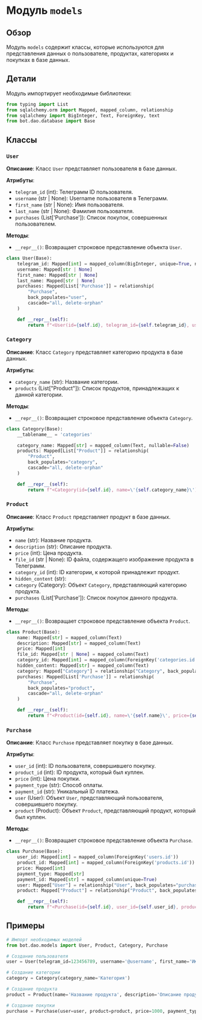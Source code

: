 # Модуль `models`

## Обзор

Модуль `models` содержит классы, которые используются для представления данных о пользователе, продуктах, категориях и покупках в базе данных.

## Детали

Модуль импортирует необходимые библиотеки:
```python
from typing import List
from sqlalchemy.orm import Mapped, mapped_column, relationship
from sqlalchemy import BigInteger, Text, ForeignKey, text
from bot.dao.database import Base
```
 
## Классы

### `User`
**Описание**:  Класс `User` представляет пользователя в базе данных.

**Атрибуты**:
 - `telegram_id` (int): Телеграмм ID пользователя.
 - `username` (str | None): Username пользователя в Телеграмм.
 - `first_name` (str | None): Имя пользователя.
 - `last_name` (str | None): Фамилия пользователя.
 - `purchases` (List['Purchase']): Список покупок, совершенных пользователем.

**Методы**:
 - `__repr__()`: Возвращает строковое представление объекта `User`.

```python
class User(Base):
    telegram_id: Mapped[int] = mapped_column(BigInteger, unique=True, nullable=False)
    username: Mapped[str | None]
    first_name: Mapped[str | None]
    last_name: Mapped[str | None]
    purchases: Mapped[List['Purchase']] = relationship(
        "Purchase",
        back_populates="user",
        cascade="all, delete-orphan"
    )

    def __repr__(self):
        return f"<User(id={self.id}, telegram_id={self.telegram_id}, username=\'{self.username}\')>"
```

### `Category`
**Описание**:  Класс `Category` представляет категорию продукта в базе данных.

**Атрибуты**:
 - `category_name` (str): Название категории.
 - `products` (List["Product"]): Список продуктов, принадлежащих к данной категории.

**Методы**:
 - `__repr__()`: Возвращает строковое представление объекта `Category`.

```python
class Category(Base):
    __tablename__ = 'categories'

    category_name: Mapped[str] = mapped_column(Text, nullable=False)
    products: Mapped[List["Product"]] = relationship(
        "Product",
        back_populates="category",
        cascade="all, delete-orphan"
    )

    def __repr__(self):
        return f"<Category(id={self.id}, name=\'{self.category_name}\')>"
```

### `Product`
**Описание**:  Класс `Product` представляет продукт в базе данных.

**Атрибуты**:
 - `name` (str): Название продукта.
 - `description` (str): Описание продукта.
 - `price` (int): Цена продукта.
 - `file_id` (str | None): ID файла, содержащего изображение продукта в Телеграмм.
 - `category_id` (int): ID категории, к которой принадлежит продукт.
 - `hidden_content` (str):  
 - `category` (Category): Объект `Category`, представляющий категорию продукта.
 - `purchases` (List['Purchase']): Список покупок данного продукта.

**Методы**:
 - `__repr__()`: Возвращает строковое представление объекта `Product`.

```python
class Product(Base):
    name: Mapped[str] = mapped_column(Text)
    description: Mapped[str] = mapped_column(Text)
    price: Mapped[int]
    file_id: Mapped[str | None] = mapped_column(Text)
    category_id: Mapped[int] = mapped_column(ForeignKey('categories.id'))
    hidden_content: Mapped[str] = mapped_column(Text)
    category: Mapped["Category"] = relationship("Category", back_populates="products")
    purchases: Mapped[List['Purchase']] = relationship(
        "Purchase",
        back_populates="product",
        cascade="all, delete-orphan"
    )

    def __repr__(self):
        return f"<Product(id={self.id}, name=\'{self.name}\', price={self.price})>"
```

### `Purchase`
**Описание**:  Класс `Purchase` представляет покупку в базе данных.

**Атрибуты**:
 - `user_id` (int): ID пользователя, совершившего покупку.
 - `product_id` (int): ID продукта, который был куплен.
 - `price` (int): Цена покупки.
 - `payment_type` (str): Способ оплаты.
 - `payment_id` (str): Уникальный ID платежа.
 - `user` (User): Объект `User`, представляющий пользователя, совершившего покупку.
 - `product` (Product): Объект `Product`, представляющий продукт, который был куплен.

**Методы**:
 - `__repr__()`: Возвращает строковое представление объекта `Purchase`.

```python
class Purchase(Base):
    user_id: Mapped[int] = mapped_column(ForeignKey('users.id'))
    product_id: Mapped[int] = mapped_column(ForeignKey('products.id'))
    price: Mapped[int]
    payment_type: Mapped[str]
    payment_id: Mapped[str] = mapped_column(unique=True)
    user: Mapped["User"] = relationship("User", back_populates="purchases")
    product: Mapped["Product"] = relationship("Product", back_populates="purchases")

    def __repr__(self):
        return f"<Purchase(id={self.id}, user_id={self.user_id}, product_id={self.product_id}, date={self.created_at})>"
```

## Примеры

```python
# Импорт необходимых моделей
from bot.dao.models import User, Product, Category, Purchase

# Создание пользователя
user = User(telegram_id=123456789, username='@username', first_name='Имя', last_name='Фамилия')

# Создание категории
category = Category(category_name='Категория')

# Создание продукта
product = Product(name='Название продукта', description='Описание продукта', price=1000, category=category)

# Создание покупки
purchase = Purchase(user=user, product=product, price=1000, payment_type='Card', payment_id='1234567890')
```